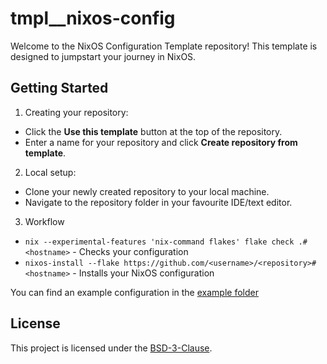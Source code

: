 # tmpl__nixos-config

Welcome to the NixOS Configuration Template repository! This template is designed to jumpstart your journey in NixOS.

## Getting Started

1. Creating your repository:
  - Click the **Use this template** button at the top of the repository.
  - Enter a name for your repository and click **Create repository from template**.
2. Local setup:
  - Clone your newly created repository to your local machine.
  - Navigate to the repository folder in your favourite IDE/text editor.
3. Workflow
  - `nix --experimental-features 'nix-command flakes' flake check .#<hostname>` - Checks your configuration
  - `nixos-install --flake https://github.com/<username>/<repository>#<hostname>` - Installs your NixOS configuration

You can find an example configuration in the [example folder](per-hostname/example)

## License

This project is licensed under the [BSD-3-Clause](LICENSE).